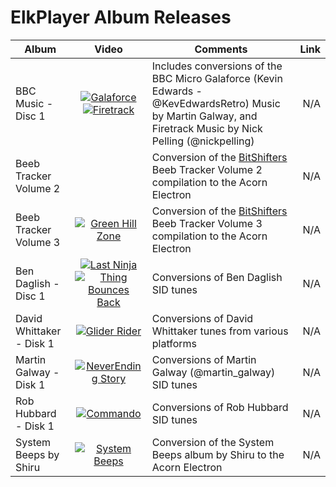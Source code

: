 # ElkPlayer Album Releases

| Album        | Video           | Comments | Link    |
| ---------- |:-------------:| ------------ |-----:|
| BBC Music - Disc 1 | [![Galaforce](http://i3.ytimg.com/vi/BhKBp65l5dA/hqdefault.jpg)](https://m.youtube.com/watch?v=BhKBp65l5dA) [![Firetrack](http://i3.ytimg.com/vi/V9yYL-m8gG8/hqdefault.jpg)](https://m.youtube.com/watch?v=V9yYL-m8gG8) | Includes conversions of the BBC Micro Galaforce (Kevin Edwards - @KevEdwardsRetro) Music by Martin Galway, and Firetrack Music by Nick Pelling (@nickpelling) | N/A |
| Beeb Tracker Volume 2 | | Conversion of the [BitShifters](https://bitshifters.github.io/posts/prods/bs-beebtracker2.html) Beeb Tracker Volume 2 compilation to the Acorn Electron | N/A |
| Beeb Tracker Volume 3 | [![Green Hill Zone](http://i3.ytimg.com/vi/DtzKnkznlQI/hqdefault.jpg)](https://youtu.be/DtzKnkznlQI) | Conversion of the [BitShifters](https://bitshifters.github.io/posts/prods/bs-beebtracker3.html) Beeb Tracker Volume 3 compilation to the Acorn Electron | N/A |
| Ben Daglish - Disc 1 | [![Last Ninja](http://i3.ytimg.com/vi/kAjpJgndCxU/hqdefault.jpg)](https://youtu.be/kAjpJgndCxU) [![Thing Bounces Back](http://i3.ytimg.com/vi/SzCBTqwQcLc/hqdefault.jpg)](https://youtu.be/SzCBTqwQcLc)| Conversions of Ben Daglish SID tunes | N/A |
| David Whittaker - Disk 1 | [![Glider Rider](http://i3.ytimg.com/vi/9YM4m3VhlrE/hqdefault.jpg)](https://m.youtube.com/watch?v=9YM4m3VhlrE) | Conversions of David Whittaker tunes from various platforms | N/A |
| Martin Galway - Disk 1 | [![NeverEnding Story](http://i3.ytimg.com/vi/FvpVlcdDsOs/hqdefault.jpg)](https://m.youtube.com/watch?v=FvpVlcdDsOs) | Conversions of Martin Galway (@martin_galway) SID tunes| N/A |
| Rob Hubbard - Disk 1 | [![Commando](http://i3.ytimg.com/vi/Q3oeP5BKuZs/hqdefault.jpg)](https://m.youtube.com/watch?v=Q3oeP5BKuZs) | Conversions of Rob Hubbard SID tunes | N/A |
| System Beeps by Shiru | [![System Beeps](http://i3.ytimg.com/vi/KzKFr6lFIiA/hqdefault.jpg)](https://youtu.be/KzKFr6lFIiA)| Conversion of the System Beeps album by Shiru to the Acorn Electron | N/A |
